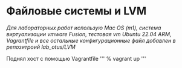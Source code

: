 # Файловые системы и LVM

*Для лабораторных работ использую Mac OS (m1), система виртуализации vmware Fusion, тестовая vm Ubuntu 22.04 ARM, Vagrantfile и все остальные конфигурационные файл добавлен в репозитроий lab_otus/LVM*

Поднял хост с помощью Vagrantfile
'''
% vagrant up
'''


